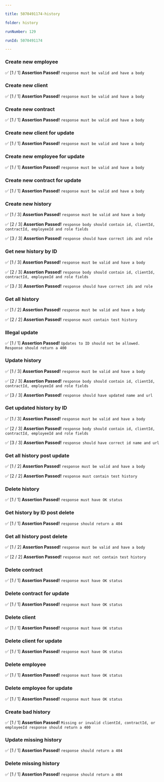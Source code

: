 ```yaml
---

title: 5070491174-history

folder: history

runNumber: 129

runId: 5070491174

---
```





### Create new employee

✅ [1 / 1] **Assertion Passed!** `response must be valid and have a body`




### Create new client

✅ [1 / 1] **Assertion Passed!** `response must be valid and have a body`




### Create new contract

✅ [1 / 1] **Assertion Passed!** `response must be valid and have a body`




### Create new client for update

✅ [1 / 1] **Assertion Passed!** `response must be valid and have a body`




### Create new employee for update

✅ [1 / 1] **Assertion Passed!** `response must be valid and have a body`




### Create new contract for update

✅ [1 / 1] **Assertion Passed!** `response must be valid and have a body`




### Create new history

✅ [1 / 3] **Assertion Passed!** `response must be valid and have a body`

✅ [2 / 3] **Assertion Passed!** `response body should contain id, clientId, contractId, employeeId and role fields`

✅ [3 / 3] **Assertion Passed!** `response should have correct ids and role`




### Get new history by ID

✅ [1 / 3] **Assertion Passed!** `response must be valid and have a body`

✅ [2 / 3] **Assertion Passed!** `response body should contain id, clientId, contractId, employeeId and role fields`

✅ [3 / 3] **Assertion Passed!** `response should have correct ids and role`




### Get all history

✅ [1 / 2] **Assertion Passed!** `response must be valid and have a body`

✅ [2 / 2] **Assertion Passed!** `response must contain test history`




### Illegal update

✅ [1 / 1] **Assertion Passed!** `Updates to ID should not be allowed. Response should return a 400`




### Update history

✅ [1 / 3] **Assertion Passed!** `response must be valid and have a body`

✅ [2 / 3] **Assertion Passed!** `response body should contain id, clientId, contractId, employeeId and role fields`

✅ [3 / 3] **Assertion Passed!** `response should have updated name and url`




### Get updated history by ID

✅ [1 / 3] **Assertion Passed!** `response must be valid and have a body`

✅ [2 / 3] **Assertion Passed!** `response body should contain id, clientId, contractId, employeeId and role fields`

✅ [3 / 3] **Assertion Passed!** `response should have correct id name and url`




### Get all history post update

✅ [1 / 2] **Assertion Passed!** `response must be valid and have a body`

✅ [2 / 2] **Assertion Passed!** `response must contain test history`




### Delete history

✅ [1 / 1] **Assertion Passed!** `response must have OK status`




### Get history by ID post delete

✅ [1 / 1] **Assertion Passed!** `response should return a 404`




### Get all history post delete

✅ [1 / 2] **Assertion Passed!** `response must be valid and have a body`

✅ [2 / 2] **Assertion Passed!** `response must not contain test history`




### Delete contract

✅ [1 / 1] **Assertion Passed!** `response must have OK status`




### Delete contract for update

✅ [1 / 1] **Assertion Passed!** `response must have OK status`




### Delete client

✅ [1 / 1] **Assertion Passed!** `response must have OK status`




### Delete client for update

✅ [1 / 1] **Assertion Passed!** `response must have OK status`




### Delete employee

✅ [1 / 1] **Assertion Passed!** `response must have OK status`




### Delete employee for update

✅ [1 / 1] **Assertion Passed!** `response must have OK status`




### Create bad history

✅ [1 / 1] **Assertion Passed!** `Missing or invalid clientId, contractId, or employeeId response should return a 400`




### Update missing history

✅ [1 / 1] **Assertion Passed!** `response should return a 404`




### Delete missing history

✅ [1 / 1] **Assertion Passed!** `response should return a 404`
